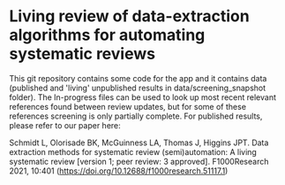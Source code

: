 # Living review of data-extraction algorithms for automating systematic reviews

This git repository contains some code for the app and it contains data (published and 'living' unpublished results in data/screening_snapshot folder). The In-progress files can be used to look up most recent relevant references found between review updates, but for some of these references screening is only partially complete. For published results, please refer to our paper here: 

Schmidt L, Olorisade BK, McGuinness LA, Thomas J, Higgins JPT. Data extraction methods for systematic review (semi)automation: A living systematic review [version 1; peer review: 3 approved]. F1000Research 2021, 10:401 (https://doi.org/10.12688/f1000research.51117.1)
